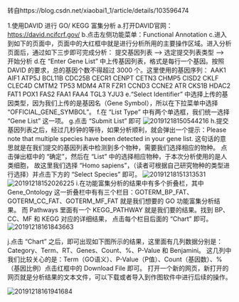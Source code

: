 转自https://blog.csdn.net/xiaobai1_1/article/details/103596474

1.使用DAVID 进行 GO/ KEGG 富集分析
  a.打开DAVID官网：https://david.ncifcrf.gov/
  b.点击左侧功能菜单：Functional Annotation
  c.进入到如下的页面中，页面中的大红框中就是进行分析所用的主要操作区域。进入分析页面后，通过如下三步即可完成分析：
提交基因列表 --> 选定提交列表类型 --> 开始分析
  d.在 “Enter Gene List” 中上传基因列表，格式是每行一个基因。按照 DAVID 的要求，总的基因个数不得超过 3000 个。这里使用的基因序列：
      AAK1
      AIF1
      ATP5J
      BCL11B
      CDC25B
      CECR1
      CENPT
      CETN3
      CHMP5
      CISD2
      CKLF
      CLEC4D
      CMTM2
      TP53
      MDM4
      ATR
      FZR1
      CCND3
      CCNE2
      ATR
      CKS1B
      HDAC2
      FAT1
      POX1
      FAS2
      FAA1
      FAA4
      TGL3
      YJU3
  e.“Select Identifier” 中选择上传的基因类型，因为我们上传的是基因名（Gene Symbol），所以在下拉菜单中选择 “OFFICIAL_GENE_SYMBOL”。
  f.在 “List Type” 中有两个单选框，我们统一选择 “Gene List” 这一项。
  g.点击 “Submit List” 即可
  ![20191218150544216](https://user-images.githubusercontent.com/102901955/166135036-6fb1d06c-0cb8-4378-a092-c667b15432dc.png)
  h.提交基因列表之后，经过几秒钟的等待，如果分析顺利，就会弹出一个提示：Please note that multiple species have been detected in your gene list. 
    这句话的意思就是在我们提交的基因列表中检测到多个物种，需要我们选择相应的物种。
    点击弹出框中的 “确定”，然后在 “List” 中的选择相应物种，于本次分析使用的是人类细胞，
    故这里我们选择 “Homo sapiens”，（读者可根据自己研究物种的类型进行选择）并点击下方的 “Select Species” 即可。
   ![20191218151313531](https://user-images.githubusercontent.com/102901955/166135104-f4b3be4e-8e1b-4c6d-9234-1645d542801c.png)
   ![20191218152026225](https://user-images.githubusercontent.com/102901955/166135116-11ab9e33-b95a-4c27-8856-c454493e2a8c.png)
  i.在功能富集分析的结果中有多个折叠栏，其中 Gene_Ontology 这一折叠栏中有有三个栏目：GOTERM_BP_FAT、GOTERM_CC_FAT、GOTERM_MF_FAT 就是我们想要的 GO 功能富集分析结果。
    而 Pathways 里面有一个 KEGG_PATHWAY 就是我们要的结果。找到 BP、CC、MF 和 KEGG 对应的详细结果， 点击每个栏目后面的 “Chart” 即可。
   ![20191218161843663](https://user-images.githubusercontent.com/102901955/166135146-40de1cb7-b8d7-4201-af5b-211f8ab3346b.png)
  
  j.点击 “Chart” 之后，即可出现如下图所示的结果，这里面有几列数据分别是：Category、Term、RT、Genes、Count、%、P-Value 和 Benjamini。
    这几列中我们比较关心的是：Term（GO语义）、P-Value（P值）、Count（基因数）、%（基因比例）点击红框中的 Download File 即可。
    打开一个新的网页，新打开的网页就是分析结果的文本文件，可以下载或者导入到作图软件中进行后续的操作。
  
  ![20191218161941684](https://user-images.githubusercontent.com/102901955/166135181-160938f2-cc9a-4b93-a4d8-5deb4afe37e7.png)





    



